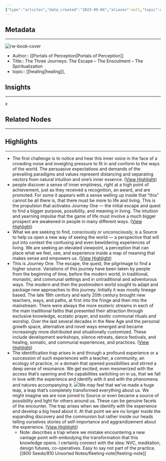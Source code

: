 ```yaml
---
{"type":"articles","date_created":"2023-09-04","aliases":null,"topic":null,"url":"https://portalsofperception.org/portals/the-three-journeys-introduction-part-1d/","layout":null,"banner":null,"dg-publish":true,"tags":null,"permalink":"/300-biblio/200-articles/the-three-journeys-the-escape-the-ensoulment-the-spiritualization/","dgPassFrontmatter":true,"created":"2023-10-20T12:44:21.000-05:00","updated":"2023-10-20T12:44:21.000-05:00"}
---
```


## Metadata
---
![rw-book-cover](https://portalsofperception.org/wp-content/uploads/2022/09/The-contact-with-the-source.jpg)
- Author:: [[Portals of Perception\|Portals of Perception]]
- Title:: The Three Journeys: The Escape – The Ensoulment – The Spiritualization
- topic:: [[healing\|healing]], 



## Insights
---
x
## Related Nodes
---

## Highlights 
---
- The first challenge is to notice and hear this inner voice in the face of a crowding noise and inveigling pressure to fit in and conform to the ways of the world. The persuasive expectations and demands of the prevailing paradigms and values represent distancing and separating vectors from natural intuition and one’s inner essence. ([View Highlight](https://read.readwise.io/read/01h9erzryyqjhhcby1kx1yq72w))
- people discover a sense of inner emptiness, right at a high point of achievement, just as they received a recognition, an award, and are promoted.
  For some it appears with a sense welling up inside that “this” cannot be all there is, that there must be more to life and living. This is the propulsion that activates Journey One — the initial escape and quest to find a bigger purpose, possibility, and meaning in living. The intuition and yearning impulse that the game of life must involve a much bigger prospect are awakened in people in many different ways. ([View Highlight](https://read.readwise.io/read/01h9es5p7geav8xr140n6ns2fa))
- What we are seeking to find, consciously or unconsciously, is a Source to help us open a new way of seeing the world — a perspective that will put into context the confusing and even bewildering experiences of living. We are seeking an elevated viewpoint, a perception that can place what we feel, see, and experience inside a map of meaning that makes sense and empowers us. ([View Highlight](https://read.readwise.io/read/01h9es7xmpasxh37mhd57c26et))
- This is Journey One. The escape, the quest, the pilgrimage to find a higher source. Variations of this journey have been taken by people from the beginning of time, before the modern world, in traditional, monastic, and communal settings and in untraditional and adventurous ways.
  The modern and then the postmodern world sought to adapt and package new approaches to this journey. Initially it was mostly lineage based. The late 19th century and early 20th century brought new teachers, ways, and paths, at first into the fringe and then into the mainstream. There were always the more esoteric streams in each of the main traditional faiths that presented their attraction through exclusive knowledge, ecstatic prayer, and exotic communal rituals and worship.
  Over the last several decades in the New Age and the personal growth space, alternative and novel ways emerged and became increasingly more distributed and situationally customized. These include development workshops, silence retreats, dance festivals, and healing, somatic, and communal experiences, and practices. ([View Highlight](https://read.readwise.io/read/01h9eswp1brd1jhkg6xwp932h7))
- The identification trap arises in and through a profound experience or a succession of such experiences with a teacher, a community, an ecology of practice, or a domain that opened possibilities and stirred a deep sense of resonance. We get excited, even mesmerized with the access that’s opening and the capabilities switching on in us, that we fall in love with the experience and identify with it and with the phenomena and natures accompanying it.
  ![](https://portalsofperception.org/wp-content/uploads/2022/09/image-1-12.jpg)We may feel that we’ve made a huge leap, a leap that’s completely transformed everything about us. We might imagine we are now joined to Source or even became a source of possibility and light for others around us. These can be genuine facets of the encounter. The trap arises when we identify with the experience and develop a big head about it. At that point we are no longer inside the expanding discovery and the communion but rather inside our heads telling ourselves stories of self-importance and aggrandizement about the experience. ([View Highlight](https://read.readwise.io/read/01h9et1ygtdqfpffc392wnxnvn))
    - Note: describes a trap where we mistake encountering a new vantage point with embodying the transformation that this knowledge opens. 
      I certainly connect with the idea: NVC, meditation, design futures, co-operatives. Easy to say not part of the practice. [[800 Seeds/810 Unsorted Notes/fleeting-note\|fleeting-note]]

